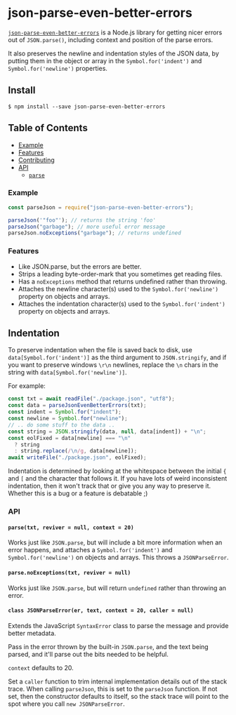 # json-parse-even-better-errors

[`json-parse-even-better-errors`](https://github.com/npm/json-parse-even-better-errors)
is a Node.js library for getting nicer errors out of `JSON.parse()`, including
context and position of the parse errors.

It also preserves the newline and indentation styles of the JSON data, by
putting them in the object or array in the `Symbol.for('indent')` and
`Symbol.for('newline')` properties.

## Install

`$ npm install --save json-parse-even-better-errors`

## Table of Contents

- [Example](#example)
- [Features](#features)
- [Contributing](#contributing)
- [API](#api)
  - [`parse`](#parse)

### Example

```javascript
const parseJson = require("json-parse-even-better-errors");

parseJson('"foo"'); // returns the string 'foo'
parseJson("garbage"); // more useful error message
parseJson.noExceptions("garbage"); // returns undefined
```

### Features

- Like JSON.parse, but the errors are better.
- Strips a leading byte-order-mark that you sometimes get reading files.
- Has a `noExceptions` method that returns undefined rather than throwing.
- Attaches the newline character(s) used to the `Symbol.for('newline')` property
  on objects and arrays.
- Attaches the indentation character(s) used to the `Symbol.for('indent')`
  property on objects and arrays.

## Indentation

To preserve indentation when the file is saved back to disk, use
`data[Symbol.for('indent')]` as the third argument to `JSON.stringify`, and if
you want to preserve windows `\r\n` newlines, replace the `\n` chars in the
string with `data[Symbol.for('newline')]`.

For example:

```js
const txt = await readFile("./package.json", "utf8");
const data = parseJsonEvenBetterErrors(txt);
const indent = Symbol.for("indent");
const newline = Symbol.for("newline");
// .. do some stuff to the data ..
const string = JSON.stringify(data, null, data[indent]) + "\n";
const eolFixed = data[newline] === "\n"
  ? string
  : string.replace(/\n/g, data[newline]);
await writeFile("./package.json", eolFixed);
```

Indentation is determined by looking at the whitespace between the initial `{`
and `[` and the character that follows it. If you have lots of weird
inconsistent indentation, then it won't track that or give you any way to
preserve it. Whether this is a bug or a feature is debatable ;)

### API

#### <a name="parse"></a> `parse(txt, reviver = null, context = 20)`

Works just like `JSON.parse`, but will include a bit more information when an
error happens, and attaches a `Symbol.for('indent')` and `Symbol.for('newline')`
on objects and arrays. This throws a `JSONParseError`.

#### <a name="parse"></a> `parse.noExceptions(txt, reviver = null)`

Works just like `JSON.parse`, but will return `undefined` rather than throwing
an error.

#### <a name="jsonparseerror"></a> `class JSONParseError(er, text, context = 20, caller = null)`

Extends the JavaScript `SyntaxError` class to parse the message and provide
better metadata.

Pass in the error thrown by the built-in `JSON.parse`, and the text being
parsed, and it'll parse out the bits needed to be helpful.

`context` defaults to 20.

Set a `caller` function to trim internal implementation details out of the stack
trace. When calling `parseJson`, this is set to the `parseJson` function. If not
set, then the constructor defaults to itself, so the stack trace will point to
the spot where you call `new JSONParseError`.
